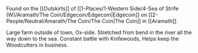 Found on the [[Outskirts]] of [[1-Places/1-Western Side/4-Sea of Strife (W)/Aramath/The Coin/Edgecoin/Edgecoin|Edgecoin]] on [[2-People/Neutral/Amarath/The Coin/The Coin|The Coin]] in [[Aramath]].

Large farm outside of town, Ox-side.  Stretched from bend in the river all the way down to the sea.  Constant battle with Knifewoods, Helps keep the Woodcutters in business.